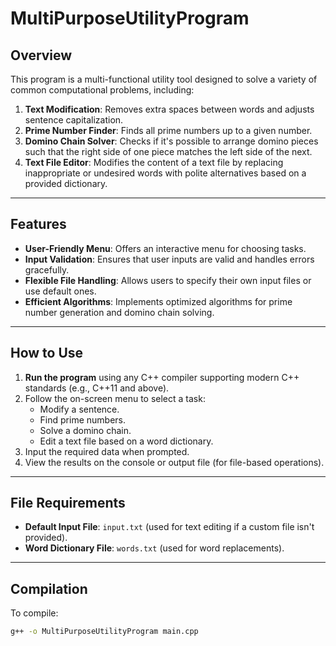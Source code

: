 # MultiPurposeUtilityProgram

## Overview
This program is a multi-functional utility tool designed to solve a variety of common computational problems, including:

1. **Text Modification**: Removes extra spaces between words and adjusts sentence capitalization.
2. **Prime Number Finder**: Finds all prime numbers up to a given number.
3. **Domino Chain Solver**: Checks if it's possible to arrange domino pieces such that the right side of one piece matches the left side of the next.
4. **Text File Editor**: Modifies the content of a text file by replacing inappropriate or undesired words with polite alternatives based on a provided dictionary.

---

## Features
- **User-Friendly Menu**: Offers an interactive menu for choosing tasks.
- **Input Validation**: Ensures that user inputs are valid and handles errors gracefully.
- **Flexible File Handling**: Allows users to specify their own input files or use default ones.
- **Efficient Algorithms**: Implements optimized algorithms for prime number generation and domino chain solving.

---

## How to Use
1. **Run the program** using any C++ compiler supporting modern C++ standards (e.g., C++11 and above).
2. Follow the on-screen menu to select a task:
   - Modify a sentence.
   - Find prime numbers.
   - Solve a domino chain.
   - Edit a text file based on a word dictionary.
3. Input the required data when prompted.
4. View the results on the console or output file (for file-based operations).

---

## File Requirements
- **Default Input File**: `input.txt` (used for text editing if a custom file isn't provided).
- **Word Dictionary File**: `words.txt` (used for word replacements).

---

## Compilation
To compile:
```bash
g++ -o MultiPurposeUtilityProgram main.cpp
